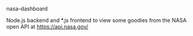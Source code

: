 nasa-dashboard

Node.js backend and \*.js frontend to view some goodies from the NASA open API at https://api.nasa.gov/
